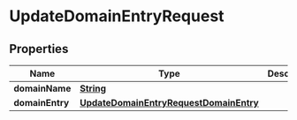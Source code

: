 

# UpdateDomainEntryRequest


## Properties

| Name | Type | Description | Notes |
|------------ | ------------- | ------------- | -------------|
|**domainName** | [**String**](String.md) |  |  |
|**domainEntry** | [**UpdateDomainEntryRequestDomainEntry**](UpdateDomainEntryRequestDomainEntry.md) |  |  |



